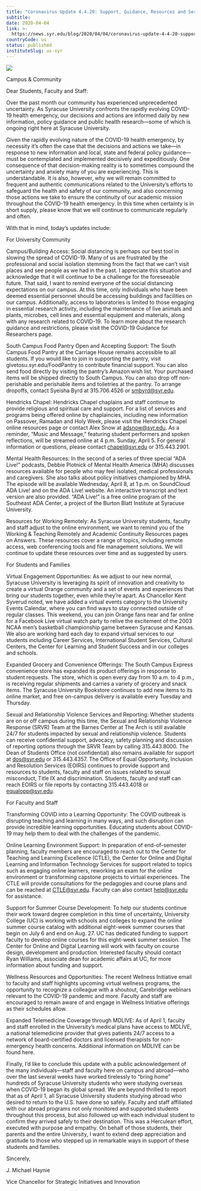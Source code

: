 ```yaml
---
title: "Coronavirus Update 4.4.20: Support, Guidance, Resources and Services"
subtitle: 
date: 2020-04-04
link: >-
  https://news.syr.edu/blog/2020/04/04/coronavirus-update-4-4-20-support-guidance-resources-and-services/
countryCode: us
status: published
instituteSlug: us-syr
---
```

![](https://news.syr.edu/wp-content/uploads/2020/03/CoronavirusUpdate-690x489-2-564x400.jpg)

Campus & Community

Dear Students, Faculty and Staff:

Over the past month our community has experienced unprecedented uncertainty. As Syracuse University confronts the rapidly evolving COVID-19 health emergency, our decisions and actions are informed daily by new information, policy guidance and public health research—some of which is ongoing right here at Syracuse University.

Given the rapidly evolving nature of the COVID-19 health emergency, by necessity it’s often the case that the decisions and actions we take—in response to new information and local, state and federal policy guidance—must be contemplated and implemented decisively and expeditiously. One consequence of that decision-making reality is to sometimes compound the uncertainty and anxiety many of you are experiencing. This is understandable. It is also, however, why we will remain committed to frequent and authentic communications related to the University’s efforts to safeguard the health and safety of our community, and also concerning those actions we take to ensure the continuity of our academic mission throughout the COVID-19 health emergency. In this time when certainty is in short supply, please know that we will continue to communicate regularly and often.

With that in mind, today’s updates include:

For University Community

Campus/Building Access: Social distancing is perhaps our best tool in slowing the spread of COVID-19. Many of us are frustrated by the professional and social isolation stemming from the fact that we can’t visit places and see people as we had in the past. I appreciate this situation and acknowledge that it will continue to be a challenge for the foreseeable future. That said, I want to remind everyone of the social distancing expectations on our campus. At this time, only individuals who have been deemed essential personnel should be accessing buildings and facilities on our campus. Additionally, access to laboratories is limited to those engaging in essential research activity, including the maintenance of live animals and plants, microbes, cell lines and essential equipment and materials, along with any research related to COVID-19. To learn more about the research guidance and restrictions, please visit the COVID-19 Guidance for Researchers page.

South Campus Food Pantry Open and Accepting Support: The South Campus Food Pantry at the Carriage House remains accessible to all students. If you would like to join in supporting the pantry, visit givetosu.syr.edu/FoodPantry to contribute financial support. You can also send food directly by visiting the pantry’s Amazon wish list. Your purchased items will be shipped directly to South Campus. You can also drop off non-perishable and perishable items and toiletries at the pantry. To arrange dropoffs, contact Syeisha Byrd at 315.706.4526 or smbyrd@syr.edu.

Hendricks Chapel: Hendricks Chapel chaplains and staff continue to provide religious and spiritual care and support. For a list of services and programs being offered online by chaplaincies, including new information on Passover, Ramadan and Holy Week, please visit the Hendricks Chapel online resources page or contact Alex Snow at adsnow@syr.edu. As a reminder, “Music and Message,” featuring student performers and spoken reflections, will be streamed online at 4 p.m. Sunday, April 5. For general information or questions, please contact chapel@syr.edu or 315.443.2901.

Mental Health Resources: In the second of a series of three special “ADA Live!” podcasts, Debbie Plotnick of Mental Health America (MHA) discusses resources available for people who may feel isolated, medical professionals and caregivers. She also talks about policy initiatives championed by MHA. The episode will be available Wednesday, April 8, at 1 p.m. on SoundCloud ADA Live! and on the ADA Live! website. An interactive transcript and text version are also provided. “ADA Live!” is a free online program of the Southeast ADA Center, a project of the Burton Blatt Institute at Syracuse University.

Resources for Working Remotely: As Syracuse University students, faculty and staff adjust to the online environment, we want to remind you of the Working & Teaching Remotely and Academic Continuity Resources pages on Answers. These resources cover a range of topics, including remote access, web conferencing tools and file management solutions. We will continue to update these resources over time and as suggested by users.

For Students and Families

Virtual Engagement Opportunities: As we adjust to our new normal, Syracuse University is leveraging its spirit of innovation and creativity to create a virtual Orange community and a set of events and experiences that bring our students together, even while they’re apart. As Chancellor Kent Syverud noted, we have added a virtual events category to the University Events Calendar, where you can find ways to stay connected outside of regular classes. This weekend, you can join Orange fans near and far online for a Facebook Live virtual watch party to relive the excitement of the 2003 NCAA men’s basketball championship game between Syracuse and Kansas. We also are working hard each day to expand virtual services to our students including Career Services, International Student Services, Cultural Centers, the Center for Learning and Student Success and in our colleges and schools.

Expanded Grocery and Convenience Offerings: The South Campus Express convenience store has expanded its product offerings in response to student requests. The store, which is open every day from 10 a.m. to 4 p.m., is receiving regular shipments and carries a variety of grocery and snack items. The Syracuse University Bookstore continues to add new items to its online market, and free on-campus delivery is available every Tuesday and Thursday.

Sexual and Relationship Violence Services and Reporting: Whether students are on or off campus during this time, the Sexual and Relationship Violence Response (SRVR) Team at the Barnes Center at The Arch is still available 24/7 for students impacted by sexual and relationship violence. Students can receive confidential support, advocacy, safety planning and discussion of reporting options through the SRVR Team by calling 315.443.8000. The Dean of Students Office (not confidential) also remains available for support at dos@syr.edu or 315.443.4357. The Office of Equal Opportunity, Inclusion and Resolution Services (EOIRS) continues to provide support and resources to students, faculty and staff on issues related to sexual misconduct, Title IX and discrimination. Students, faculty and staff can reach EOIRS or file reports by contacting 315.443.4018 or equalopp@syr.edu.

For Faculty and Staff

Transforming COVID into a Learning Opportunity: The COVID outbreak is disrupting teaching and learning in many ways, and such disruption can provide incredible learning opportunities. Educating students about COVID-19 may help them to deal with the challenges of the pandemic.

Online Learning Environment Support: In preparation of end-of-semester planning, faculty members are encouraged to reach out to the Center for Teaching and Learning Excellence (CTLE), the Center for Online and Digital Learning and Information Technology Services for support related to topics such as engaging online learners, reworking an exam for the online environment or transforming capstone projects to virtual experiences. The CTLE will provide consultations for the pedagogies and course plans and can be reached at CTLE@syr.edu. Faculty can also contact help@syr.edu for assistance.

Support for Summer Course Development: To help our students continue their work toward degree completion in this time of uncertainty, University College (UC) is working with schools and colleges to expand the online summer course catalog with additional eight-week summer courses that begin on July 6 and end on Aug. 27. UC has dedicated funding to support faculty to develop online courses for this eight-week summer session. The Center for Online and Digital Learning will work with faculty on course design, development and production. Interested faculty should contact Ryan Williams, associate dean for academic affairs at UC, for more information about funding and support.

Wellness Resources and Opportunities: The recent Wellness Initiative email to faculty and staff highlights upcoming virtual wellness programs, the opportunity to recognize a colleague with a shoutout, Carebridge webinars relevant to the COVID-19 pandemic and more. Faculty and staff are encouraged to remain aware of and engage in Wellness Initiative offerings as their schedules allow.

Expanded Telemedicine Coverage through MDLIVE: As of April 1, faculty and staff enrolled in the University’s medical plans have access to MDLIVE, a national telemedicine provider that gives patients 24/7 access to a network of board-certified doctors and licensed therapists for non-emergency health concerns. Additional information on MDLIVE can be found here.

Finally, I’d like to conclude this update with a public acknowledgement of the many individuals—staff and faculty here on campus and abroad—who over the last several weeks have worked tirelessly to “bring home” hundreds of Syracuse University students who were studying overseas when COVID-19 began its global spread. We are beyond thrilled to report that as of April 1, all Syracuse University students studying abroad who desired to return to the U.S. have done so safely. Faculty and staff affiliated with our abroad programs not only monitored and supported students throughout this process, but also followed up with each individual student to confirm they arrived safely to their destination. This was a Herculean effort, executed with purpose and empathy. On behalf of those students, their parents and the entire University, I want to extend deep appreciation and gratitude to those who stepped up in remarkable ways in support of these students and families.

Sincerely,

J. Michael Haynie

Vice Chancellor for Strategic Initiatives and Innovation
